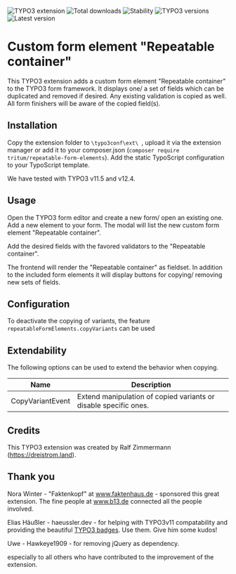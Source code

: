 <!-- Generated with 🧡 at typo3-badges.dev -->
![TYPO3 extension](https://typo3-badges.dev/badge/repeatable_form_elements/extension/shields.svg)
![Total downloads](https://typo3-badges.dev/badge/repeatable_form_elements/downloads/shields.svg)
![Stability](https://typo3-badges.dev/badge/repeatable_form_elements/stability/shields.svg)
![TYPO3 versions](https://typo3-badges.dev/badge/repeatable_form_elements/typo3/shields.svg)
![Latest version](https://typo3-badges.dev/badge/repeatable_form_elements/version/shields.svg)

# Custom form element "Repeatable container"

This TYPO3 extension adds a custom form element "Repeatable container" to the
TYPO3 form framework. It displays one/ a set of fields which can be duplicated
and removed if desired. Any existing validation is copied as well. All form
finishers will be aware of the copied field(s).

## Installation

Copy the extension folder to `\typo3conf\ext\ `, upload it via the extension
manager or add it to your composer.json (`composer require tritum/repeatable-form-elements`).
Add the static TypoScript configuration to your TypoScript template.

We have tested with TYPO3 v11.5 and v12.4.

## Usage

Open the TYPO3 form editor and create a new form/ open an existing one. Add a
new element to your form. The modal will list the new custom form element
"Repeatable container".

Add the desired fields with the favored validators to the "Repeatable container".

The frontend will render the "Repeatable container" as fieldset. In addition to the
included form elements it will display buttons for copying/ removing new sets of fields.

## Configuration

To deactivate the copying of variants, the feature `repeatableFormElements.copyVariants` can be used

## Extendability

The following options can be used to extend the behavior when copying.

| Name | Description                                                      |
| ---- |------------------------------------------------------------------|
| CopyVariantEvent | Extend manipulation of copied variants or disable specific ones. |

## Credits

This TYPO3 extension was created by Ralf Zimmermann (https://dreistrom.land).

## Thank you

Nora Winter - "Faktenkopf" at www.faktenhaus.de - sponsored this great extension.
The fine people at www.b13.de connected all the people involved.

Elias Häußler - haeussler.dev - for helping with TYPO3v11 compatability and providing
the beautiful [TYPO3 badges](https://typo3-badges.dev). Use them. Give him some kudos!

Uwe - Hawkeye1909 - for removing jQuery as dependency.

especially to all others who have contributed to the improvement of the extension.
